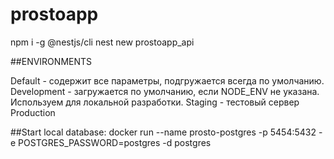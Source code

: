 # prostoapp

npm i -g @nestjs/cli
nest new prostoapp_api

##ENVIRONMENTS

Default - содержит все параметры, подгружается всегда по умолчанию.
Development - загружается по умолчанию, если NODE_ENV не указана. Используем для локальной разработки.
Staging - тестовый сервер
Production

##Start local database:
docker run --name prosto-postgres -p 5454:5432 -e POSTGRES_PASSWORD=postgres -d postgres
